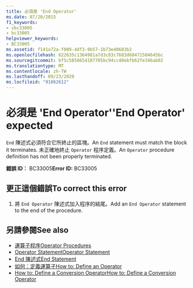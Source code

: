 ```yaml
---
title: 必須是 'End Operator'
ms.date: 07/20/2015
f1_keywords:
- vbc33005
- bc33005
helpviewer_keywords:
- BC33005
ms.assetid: f141a72a-f009-4df3-9b57-1b73e40683b2
ms.openlocfilehash: 622635c1364981a7d3c03c7683d68471584645bc
ms.sourcegitcommit: bf5c5850654187705bc94cc40ebfb62fe346ab02
ms.translationtype: MT
ms.contentlocale: zh-TW
ms.lasthandoff: 09/23/2020
ms.locfileid: "91062612"
---
```

# <a name="end-operator-expected"></a><span data-ttu-id="82c08-102">必須是 'End Operator'</span><span class="sxs-lookup"><span data-stu-id="82c08-102">'End Operator' expected</span></span>

<span data-ttu-id="82c08-103">`End` 陳述式必須符合它所終止的區塊。</span><span class="sxs-lookup"><span data-stu-id="82c08-103">An `End` statement must match the block it terminates.</span></span> <span data-ttu-id="82c08-104">未正確地終止 `Operator` 程序定義。</span><span class="sxs-lookup"><span data-stu-id="82c08-104">An `Operator` procedure definition has not been properly terminated.</span></span>  
  
 <span data-ttu-id="82c08-105">**錯誤 ID︰** BC33005</span><span class="sxs-lookup"><span data-stu-id="82c08-105">**Error ID:** BC33005</span></span>  
  
## <a name="to-correct-this-error"></a><span data-ttu-id="82c08-106">更正這個錯誤</span><span class="sxs-lookup"><span data-stu-id="82c08-106">To correct this error</span></span>  
  
1. <span data-ttu-id="82c08-107">將 `End Operator` 陳述式加入程序的結尾。</span><span class="sxs-lookup"><span data-stu-id="82c08-107">Add an `End Operator` statement to the end of the procedure.</span></span>  
  
## <a name="see-also"></a><span data-ttu-id="82c08-108">另請參閱</span><span class="sxs-lookup"><span data-stu-id="82c08-108">See also</span></span>

- [<span data-ttu-id="82c08-109">運算子程序</span><span class="sxs-lookup"><span data-stu-id="82c08-109">Operator Procedures</span></span>](../programming-guide/language-features/procedures/operator-procedures.md)
- [<span data-ttu-id="82c08-110">Operator Statement</span><span class="sxs-lookup"><span data-stu-id="82c08-110">Operator Statement</span></span>](../language-reference/statements/operator-statement.md)
- [<span data-ttu-id="82c08-111">End 陳述式</span><span class="sxs-lookup"><span data-stu-id="82c08-111">End Statement</span></span>](../language-reference/statements/end-statement.md)
- [<span data-ttu-id="82c08-112">如何：定義運算子</span><span class="sxs-lookup"><span data-stu-id="82c08-112">How to: Define an Operator</span></span>](../programming-guide/language-features/procedures/how-to-define-an-operator.md)
- [<span data-ttu-id="82c08-113">How to: Define a Conversion Operator</span><span class="sxs-lookup"><span data-stu-id="82c08-113">How to: Define a Conversion Operator</span></span>](../programming-guide/language-features/procedures/how-to-define-a-conversion-operator.md)

